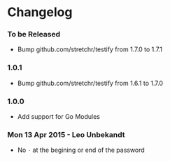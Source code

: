 # Changelog

### To be Released

* Bump github.com/stretchr/testify from 1.7.0 to 1.7.1

### 1.0.1

* Bump github.com/stretchr/testify from 1.6.1 to 1.7.0

### 1.0.0

* Add support for Go Modules

### Mon 13 Apr 2015 - Leo Unbekandt

* No `-` at the begining or end of the password
